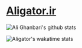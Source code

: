 # [Aligator.ir](Aligator.ir)

![Ali Ghanbari's github stats](https://github-readme-stats.vercel.app/api?username=ali2236&show_icons=true)

![Aligator's wakatime stats](https://github-readme-stats.vercel.app/api/wakatime?username=aligator)
